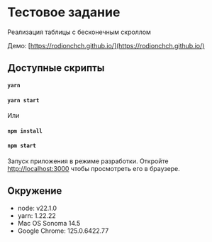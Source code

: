 # Тестовое задание

Реализация таблицы с бесконечным скроллом

Демо: [https://rodionchch.github.io/](https://rodionchch.github.io/)

## Доступные скрипты

#### `yarn`

#### `yarn start`

Или

#### `npm install`

#### `npm start`

Запуск приложения в режиме разработки.
Откройте [http://localhost:3000](http://localhost:3000) чтобы просмотреть его в браузере.

## Окружение

- node: v22.1.0
- yarn: 1.22.22
- Mac OS Sonoma 14.5
- Google Chrome: 125.0.6422.77
